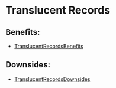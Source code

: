 

# Translucent Records

## Benefits:

* [TranslucentRecordsBenefits](TranslucentRecordsBenefits.md)

## Downsides:

* [TranslucentRecordsDownsides](TranslucentRecordsDownsides.md)
